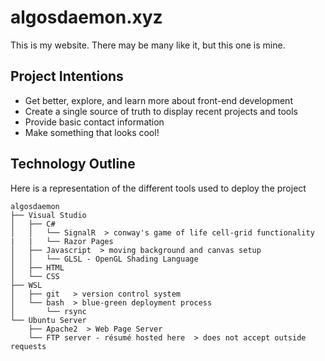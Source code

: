 # algosdaemon.xyz

This is my website. There may be many like it, but this one is mine.

## Project Intentions

- Get better, explore, and learn more about front-end development
- Create a single source of truth to display recent projects and tools
- Provide basic contact information 
- Make something that looks cool!


## Technology Outline

Here is a representation of the different tools used to deploy the project

```
algosdaemon
├── Visual Studio
│   ├── C#
│   │   └── SignalR  > conway's game of life cell-grid functionality
|   |   └── Razor Pages
│   ├── Javascript  > moving background and canvas setup
│   │   └── GLSL - OpenGL Shading Language
│   ├── HTML
│   └── CSS
├── WSL
│   ├── git   > version control system
│   └── bash  > blue-green deployment process
│       └── rsync
└── Ubuntu Server
    ├── Apache2  > Web Page Server
    └── FTP server - résumé hosted here  > does not accept outside requests
```


